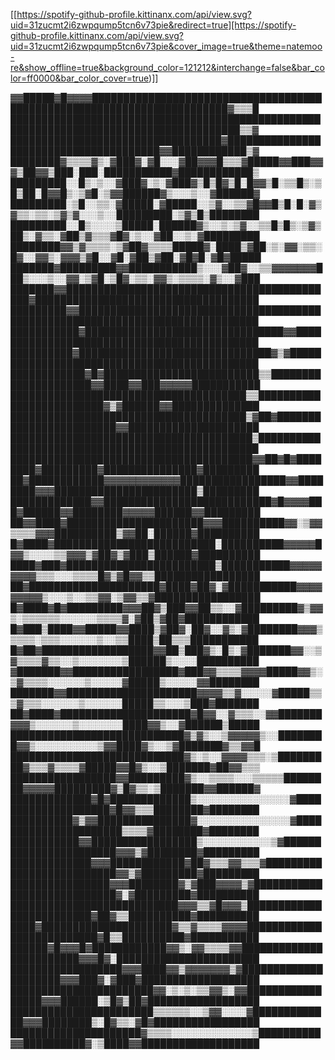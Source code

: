 [[https://spotify-github-profile.kittinanx.com/api/view.svg?uid=31zucmt2i6zwpqump5tcn6v73pie&redirect=true][https://spotify-github-profile.kittinanx.com/api/view.svg?uid=31zucmt2i6zwpqump5tcn6v73pie&cover_image=true&theme=natemoo-re&show_offline=true&background_color=121212&interchange=false&bar_color=ff0000&bar_color_cover=true)]]

▓▓█████▓█▓▓▓▓████████████████████████████████████████████████████████████████████████▓▒▒▒█
███████████████████████████████████████████████████████████████████████████████████████▒▒▓
██████████████████████████████████▓███████████████████████████████████████▓▓████████████▒▓
████████▓▒▒▒▒▓▒░▓███▓░▓█░░░▓██▓▓▓█▒▒▒▓█████▓▓███▓▓▓▒██▓▓▒███░███░███████████▓████████████▒
█████████░░█▒░▒░░▓███▓░▒░▓███▓▒█▒█▓▒█░█▓▓▒█░▒▒█▒░▒█▒██░█▓▓█▒░▒▓█░▒▓▓██████▓▒░░░▒░░▓██████▓
█████████░▒█░░▒▒░▓█████░▓█████░░▒▓░░▒▒▓█▓▓█▒█░█░▓▒▓▒▒░▒▒░▒▓▒▓░░░▒░░█████████░▒▓▒█▒████████
█████████░░█▒░░░░▒█████░██████▓▒░░▒░▒▓░░▒▒█▒█▒░▒▓▒██▒░▓▒▒░▓██▒▓▒▒▒▓█▓░▒░░▓██░░▒░▓█████████
████████▓▓▒▓▒▒▒▒░▒▓██▓▒▒▒▒█████▓░████▒▓██░▒░▓▓░▒▒░█▓░░▓▓▒░▓▓▓▒▓█░░▓█░▓██▒▓██░▓█▓█░▓█▓█████
███████▓█████████▓▓███████████▒░░░▓██▓░░▒▒▓▓▓▓▓▓▓███▒░░░▒░░▓▓░▒▓█░▒█▓░▒▒░▓▓▒░▒▒▒▒░▓▒░░▓███
███████▓▓████████████████████████████████████████████▓████████████████████████████████████
█████████▓▓███████████████████████████████████████████████████████████████████████████████
███████████▓████████████████████████████████▓▓████████████████████████████████████████████
██████████▓███████████████████████████████▓▒▓█████████████████████████████████████████████
████████████▓█▓█████████████████████████▒▒█████████████████████▓▓████▓▓███▓▓▓▓▓███████████
██████████████████████████████████████▒▒█████████████████████████▓▒▓██████▓▓██████████████
██████████████████████████████████████▒▓██▓████████████████████████▓▓█████████████████████
███████████████████████████████████████▒██████████████████████████████████████████████████
███████████████████████████████████████▓▓██▓█▓████████▓█████████▓███████████████▓█████████
██▓████████████▓▓▓▓▓▓▓▓▓▓▓▓█████████████████▓▓████████▓▓▓███████████████████████▒█████████
█████████████▓▓███████████████████████████▓█▓▓▓▓███▓██████▓▓████████▓▓▓▓▓██████▓▓█████████
██▓▓████▓██████████████████████▓▓▓██████████▓▓░▒▓▓▒▒▒▒▓▓▓██████████▒▓▓██░██████▓██████████
█▓████▓██████████████████████████░██████████▓▓▓▓▓█▓▓▒░░░░▒▒▓▓▓▒▓██▓▒▓███▒██████▓██████████
████▓███▓████████████████████████▒███████████▓▓▓▓▓▓▓▓▓▒▒▒░░░▒▒▒▒█▓▒▓█▓▓▒▒█████████████████
██▓█████████████████████▓████▓██▓░▓███████████▓▓▓▓▓▓▓▓▓▒░░░▒░░▒▒▓▓░▒▓▓▒▒▓█████████████████
█▓████▓█▓█████████▓▓▓██▓▒███▓▓██▒▒░░▓█████████▓▒▓▓▒░▒▒▒▒▒▒░░░░░░▒▒▒▒▓░▓██▒▓██▓████████████
█▓███▒████▓▓█████▓▓████▒▓██▓░██▓░░▓▒░▓████████▓▓▓▒▒▒▒▒░▒▒▒░░░░░░▒░░▒▒████▒██▒▒▒███████████
█▓██▓██████████████████▓▓██▒███▓▒░█▒░▓███████▓▓░░▒▓▒▒▒▒▓▒▒░░▒░░░░░░░▒██████▒░░░░██████████
▓███████▓▓█████████████████▓███▓▓▒▒▒▒▓▓▓▓█████▓▓▒░▒▓▒▒▒▒░░░░░░▒░░░░░▓█████▒░░░░░▓▓████████
███████▓▓█████████████████████▓▓▓▓▒▒▓░░░░░▓█████▒▒▒▓▒▒▒░░░░░░▒░░░░░░█████▒▒░░░▒███▓███████
██▓████▓█████████████████████▓█▓▓░░▓▒▒▒░░▓▓███████▓▓▓▒░░░░░░▒░░░░░░░████▓▓▒░░▓██████▒█████
████████████████████████████▓▒▓▒░░▒▓▓▓▓▓▒░░████████▓▓▒░░░░░░░░░░▒▓▓████▓▒░░▒▓███████▓▒▒▓▓█
████████████████████████████▓▒░▒░░▓▓▓▓▒▒▒░▒█████████▓▒▒▒▓▒▒▒▒▓█████▓▓█▓▒░░▒███████▓██▓▓▒▒▒
█████████████████▓▓█████████▓▒░░▒▒▒▒░░░▒▒▒▒▒████████▓▓▓▓▓█████████▓▒█▓▒▒░▒███████▓▓██████▓
█████████████▓█▓█████████████▒░░░░░░░░░░░░░░░▓████████████████████▓█▓▓▒▒▒████████▓████████
██████████▓▒▓▓███████████████▓░░░░░░░░░░░░░░░▓██████████████████████▒▒▒▒▓████████▓████████
███████████▓▓█████████████████▒░░░░░░░░░░░▒▓███████████████████████▓▓▓▒▓████████▓█████████
█████████████▓▓▓████████████▓██▓▒▒▒▓▓▒▒▒▓██████████████████████████▓▓▒▓█████████▓█████████
████████████████▓▓▓████████▓▒▓███▓▓▓▓▒▓████████████████████████████▓░▓█████████▓██████████
███████████████████████████▓▓▓▒▒▓█▓▓▓▒█████████████████████████▓██▓▒▒██████████▓██████████
████▓█████████████████████▓▒▒▓▒▒▒▒▓▓▓▓██████████████████████████▓█▒▒██████████▓███████████
██████▓█▓▓▓█▓████████████▓▓▒░▓▓▒▒▒▒▓▓████████████████████████▓▓▓█▓░███████████████████████
██████████████████▓▓▓████▓▓▒▓▓▓▓▓▓▓▒▓█████████████████████▓▓▓███▓░▓███▓███████████████████
███████████████████████▓▓░▒░▒░▒▒▓▓▒░▓▓█████████████████▓▓▓██████░▒█▓▒██▓██████████████████
███████████████████████▒▒▒▒▒▒░░▒▓▓░░░░▓█████████████▓▓▓████████▒░█▓▒▒░▓█▓█████████████████
█████████████████████▓▒▒▒▒░░░░░░░░░░░░░▒██████████▓▓██████████▓░▒████▓▓███████████████████
